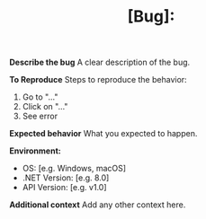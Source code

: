 ---
name: Bug Report
about: Report a bug in the API
title: "[Bug]: "
labels: ["bug","needs-triage"]
body: |
  **Describe the bug**
  A clear description of the bug.

  **To Reproduce**
  Steps to reproduce the behavior:
  1. Go to "..."
  2. Click on "..."
  3. See error

  **Expected behavior**
  What you expected to happen.

  **Environment:**
  - OS: [e.g. Windows, macOS]
  - .NET Version: [e.g. 8.0]
  - API Version: [e.g. v1.0]

  **Additional context**
  Add any other context here.
---